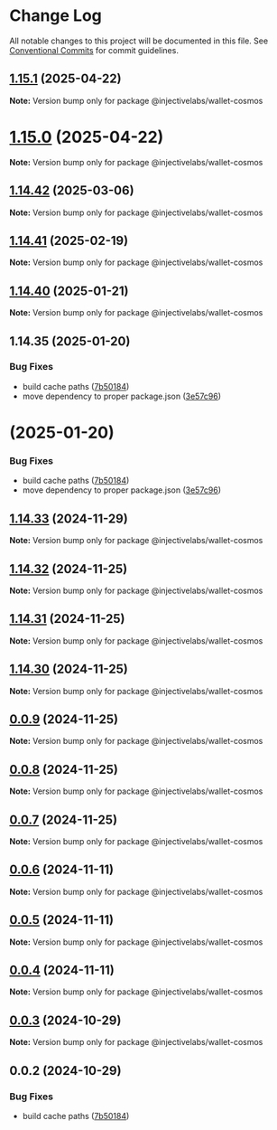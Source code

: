# Change Log

All notable changes to this project will be documented in this file.
See [Conventional Commits](https://conventionalcommits.org) for commit guidelines.

## [1.15.1](https://github.com/InjectiveLabs/injective-ts/compare/@injectivelabs/wallet-cosmos@1.15.0...@injectivelabs/wallet-cosmos@1.15.1) (2025-04-22)

**Note:** Version bump only for package @injectivelabs/wallet-cosmos





# [1.15.0](https://github.com/InjectiveLabs/injective-ts/compare/@injectivelabs/wallet-cosmos@1.14.57...@injectivelabs/wallet-cosmos@1.15.0) (2025-04-22)

**Note:** Version bump only for package @injectivelabs/wallet-cosmos





## [1.14.42](https://github.com/InjectiveLabs/injective-ts/compare/@injectivelabs/wallet-cosmos@1.14.41-alpha.18...@injectivelabs/wallet-cosmos@1.14.42) (2025-03-06)

**Note:** Version bump only for package @injectivelabs/wallet-cosmos

## [1.14.41](https://github.com/InjectiveLabs/injective-ts/compare/@injectivelabs/wallet-cosmos@1.14.41-beta.15...@injectivelabs/wallet-cosmos@1.14.41) (2025-02-19)

**Note:** Version bump only for package @injectivelabs/wallet-cosmos

## [1.14.40](https://github.com/InjectiveLabs/injective-ts/compare/v1.14.35...v1.14.40) (2025-01-21)

**Note:** Version bump only for package @injectivelabs/wallet-cosmos

## 1.14.35 (2025-01-20)

### Bug Fixes

- build cache paths ([7b50184](https://github.com/InjectiveLabs/injective-ts/commit/7b5018431d970bfb00d022878fbf7994e4878e72))
- move dependency to proper package.json ([3e57c96](https://github.com/InjectiveLabs/injective-ts/commit/3e57c96e4a3af096d7e3815f4d3e5b183bd5bdf4))

# (2025-01-20)

### Bug Fixes

- build cache paths ([7b50184](https://github.com/InjectiveLabs/injective-ts/commit/7b5018431d970bfb00d022878fbf7994e4878e72))
- move dependency to proper package.json ([3e57c96](https://github.com/InjectiveLabs/injective-ts/commit/3e57c96e4a3af096d7e3815f4d3e5b183bd5bdf4))

## [1.14.33](https://github.com/InjectiveLabs/injective-ts/compare/@injectivelabs/wallet-cosmos@1.14.33-beta.4...@injectivelabs/wallet-cosmos@1.14.33) (2024-11-29)

**Note:** Version bump only for package @injectivelabs/wallet-cosmos

## [1.14.32](https://github.com/InjectiveLabs/injective-ts/compare/@injectivelabs/wallet-cosmos@1.14.31...@injectivelabs/wallet-cosmos@1.14.32) (2024-11-25)

**Note:** Version bump only for package @injectivelabs/wallet-cosmos

## [1.14.31](https://github.com/InjectiveLabs/injective-ts/compare/@injectivelabs/wallet-cosmos@1.14.30...@injectivelabs/wallet-cosmos@1.14.31) (2024-11-25)

**Note:** Version bump only for package @injectivelabs/wallet-cosmos

## [1.14.30](https://github.com/InjectiveLabs/injective-ts/compare/@injectivelabs/wallet-cosmos@0.0.9...@injectivelabs/wallet-cosmos@1.14.30) (2024-11-25)

**Note:** Version bump only for package @injectivelabs/wallet-cosmos

## [0.0.9](https://github.com/InjectiveLabs/injective-ts/compare/@injectivelabs/wallet-cosmos@0.0.8...@injectivelabs/wallet-cosmos@0.0.9) (2024-11-25)

**Note:** Version bump only for package @injectivelabs/wallet-cosmos

## [0.0.8](https://github.com/InjectiveLabs/injective-ts/compare/@injectivelabs/wallet-cosmos@0.0.7...@injectivelabs/wallet-cosmos@0.0.8) (2024-11-25)

**Note:** Version bump only for package @injectivelabs/wallet-cosmos

## [0.0.7](https://github.com/InjectiveLabs/injective-ts/compare/@injectivelabs/wallet-cosmos@0.0.7-beta.4...@injectivelabs/wallet-cosmos@0.0.7) (2024-11-25)

**Note:** Version bump only for package @injectivelabs/wallet-cosmos

## [0.0.6](https://github.com/InjectiveLabs/injective-ts/compare/@injectivelabs/wallet-cosmos@0.0.5...@injectivelabs/wallet-cosmos@0.0.6) (2024-11-11)

**Note:** Version bump only for package @injectivelabs/wallet-cosmos

## [0.0.5](https://github.com/InjectiveLabs/injective-ts/compare/@injectivelabs/wallet-cosmos@0.0.4...@injectivelabs/wallet-cosmos@0.0.5) (2024-11-11)

**Note:** Version bump only for package @injectivelabs/wallet-cosmos

## [0.0.4](https://github.com/InjectiveLabs/injective-ts/compare/@injectivelabs/wallet-cosmos@0.0.4-beta.6...@injectivelabs/wallet-cosmos@0.0.4) (2024-11-11)

**Note:** Version bump only for package @injectivelabs/wallet-cosmos

## [0.0.3](https://github.com/InjectiveLabs/injective-ts/compare/@injectivelabs/wallet-cosmos@0.0.3-beta.0...@injectivelabs/wallet-cosmos@0.0.3) (2024-10-29)

**Note:** Version bump only for package @injectivelabs/wallet-cosmos

## 0.0.2 (2024-10-29)

### Bug Fixes

- build cache paths ([7b50184](https://github.com/InjectiveLabs/injective-ts/commit/7b5018431d970bfb00d022878fbf7994e4878e72))
